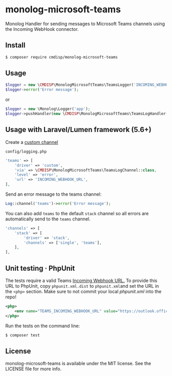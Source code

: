 # monolog-microsoft-teams

Monolog Handler for sending messages to Microsoft Teams channels using the Incoming WebHook connector.

## Install

```bash
$ composer require cmdisp/monolog-microsoft-teams
```

## Usage

```php
$logger = new \CMDISP\MonologMicrosoftTeams\TeamsLogger('INCOMING_WEBHOOK_URL', \Monolog\Logger::ERROR);
$logger->error('Error message');
```

or

```php
$logger = new \Monolog\Logger('app');
$logger->pushHandler(new \CMDISP\MonologMicrosoftTeams\TeamsLogHandler('INCOMING_WEBHOOK_URL', \Monolog\Logger::ERROR));
```

## Usage with Laravel/Lumen framework (5.6+)

Create a [custom channel](https://laravel.com/docs/master/logging#creating-custom-channels) 

`config/logging.php`

```php
'teams' => [
    'driver' => 'custom',
    'via' => \CMDISP\MonologMicrosoftTeams\TeamsLogChannel::class,
    'level' => 'error',
    'url' => 'INCOMING_WEBHOOK_URL',
],
```

Send an error message to the teams channel:

```php
Log::channel('teams')->error('Error message');
```

You can also add `teams` to the default `stack` channel so all errors are automatically send to the `teams` channel.

```php
'channels' => [
    'stack' => [
        'driver' => 'stack',
        'channels' => ['single', 'teams'],
    ],
],
```

## Unit testing · PhpUnit

The tests require a valid Teams [Incoming Webhook URL.](https://docs.microsoft.com/en-us/microsoftteams/platform/concepts/connectors/connectors-using) To provide this URL to PhpUnit, copy `phpunit.xml.dist` to `phpunit.xml`and set the URL in the `<php>` section. Make sure to not commit your local *phpunit.xml* into the repo!

```xml
<php>
    <env name="TEAMS_INCOMING_WEBHOOK_URL" value="https://outlook.office.com/webhook/..." />
</php>
```

Run the tests on the command line:

```bash
$ composer test
```

## License

monolog-microsoft-teams is available under the MIT license. See the LICENSE file for more info.
